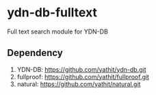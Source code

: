 ydn-db-fulltext
===============

Full text search module for YDN-DB


Dependency
----------

1. YDN-DB: https://github.com/yathit/ydn-db.git
2. fullproof: https://github.com/yathit/fullproof.git
3. natural: https://github.com/yathit/natural.git

